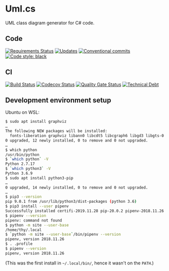 # Uml.cs

UML class diagram generator for C# code.

## Code

[![Requirements Status](https://requires.io/github/kthy/uml.cs/requirements.svg?branch=master)](https://requires.io/github/kthy/uml.cs/requirements/?branch=master)
[![Updates](https://pyup.io/repos/github/kthy/uml.cs/shield.svg)](https://pyup.io/repos/github/kthy/uml.cs/)
[![Conventional commits](https://img.shields.io/badge/conventional%20commits-1.0.0-blue.svg)](https://www.conventionalcommits.org/en/v1.0.0/)
[![Code style: black](https://img.shields.io/badge/code%20style-black-000000.svg)](https://github.com/psf/black)

## CI

[![Build Status](https://travis-ci.org/kthy/uml.cs.svg?branch=master)](https://travis-ci.org/kthy/uml.cs)
[![Codecov Status](https://codecov.io/gh/kthy/uml.cs/branch/master/graph/badge.svg)](https://codecov.io/gh/kthy/uml.cs)
[![Quality Gate Status](https://sonarcloud.io/api/project_badges/measure?project=kthy_uml.cs&metric=alert_status)](https://sonarcloud.io/dashboard?id=kthy_uml.cs)
[![Technical Debt](https://sonarcloud.io/api/project_badges/measure?project=kthy_uml.cs&metric=sqale_index)](https://sonarcloud.io/dashboard?id=kthy_uml.cs)


## Development environment setup

Ubuntu on WSL:

```bash
$ sudo apt install graphviz
…
The following NEW packages will be installed:
  fonts-liberation graphviz libann0 libcdt5 libcgraph6 libgd3 libgts-0.7-5 libgts-bin libgvc6 libgvpr2 liblab-gamut1 libpathplan4
0 upgraded, 12 newly installed, 0 to remove and 0 not upgraded.
…
$ which python
/usr/bin/python
$ `which python` -V
Python 2.7.17
$ `which python3` -V
Python 3.6.9
$ sudo apt install python3-pip
…
0 upgraded, 14 newly installed, 0 to remove and 0 not upgraded.
…
$ pip3 --version
pip 9.0.1 from /usr/lib/python3/dist-packages (python 3.6)
$ pip3 install --user pipenv
Successfully installed certifi-2019.11.28 pip-20.0.2 pipenv-2018.11.26 setuptools-45.1.0 virtualenv-16.7.9 virtualenv-clone-0.5.3
$ pipenv --version
pipenv: command not found
$ python -m site --user-base
/home/thy/.local
$ `python -m site --user-base`/bin/pipenv --version
pipenv, version 2018.11.26
$ . .profile
$ pipenv --version
pipenv, version 2018.11.26
```

(This was the first install in `~/.local/bin/`, hence it wasn't on the `PATH`.)
